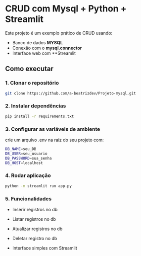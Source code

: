 # CRUD com Mysql + Python + Streamlit

Este projeto é um exemplo prático de CRUD usando:
- Banco de dados **MYSQL**
- Conexão com o **mysql.connector**
- Interface web com **Streamlit

## Como executar

### 1. Clonar o repositório 

```bash 
git clone https://github.com/a-beatrizdev/Projeto-mysql.git
```

### 2. Instalar dependências 
```bash 
pip install -r requirements.txt
```

### 3. Configurar as variáveis de ambiente
crie um arquivo .env na raiz do seu projeto com:
```bash 
DB_NAME=seu_DB
DB_USER=seu_usuario
DB_PASSWORD=sua_senha
DB_HOST=localhost
```

### 4. Rodar aplicação
```bash 
python -m streamlit run app.py
```

### 5. Funcionalidades

- Inserir registros no db

- Listar registros no db

- Atualizar registros no db

- Deletar registro no db

- Interface simples com Streamlit










